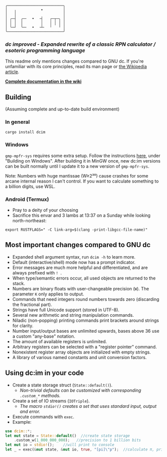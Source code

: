 ```
╭─────────────────────────╮
│   ╷           •         │
│   │                     │
│ ╭─┤  ╭─╴  •  ╶┤   ┌─┬─╮ │
│ │ │  │        │   │ │ │ │
│ ╰─┘  ╰─╴  •  ╶┴╴  ╵   ╵ │
╰─────────────────────────╯
```
### *dc improved - Expanded rewrite of a classic RPN calculator / esoteric programming language*

This readme only mentions changes compared to GNU dc. If you're unfamiliar with its core principles, read its man page or [the Wikipedia article](https://en.wikipedia.org/wiki/dc_(computer_program)).

[**Complete documentation in the wiki**](https://github.com/43615/dcim/wiki)

## Building
(Assuming complete and up-to-date build environment)

### In general
```
cargo install dcim
```

### Windows
`gmp-mpfr-sys` requires some extra setup. Follow the instructions [here](https://crates.io/crates/gmp-mpfr-sys), under "Building on Windows". After building it in MinGW once, new dc:im versions can be built normally until I update it to a new version of `gmp-mpfr-sys`.

Note: Numbers with huge mantissae (W≥2³⁰) cause crashes for some arcane internal reason I can't control. If you want to calculate something to a billion digits, use WSL.

### Android (Termux)
- Pray to a deity of your choosing
- Sacrifice this envar and 3 lambs at 13:37 on a Sunday while looking north-northeast:
```
export RUSTFLAGS=" -C link-arg=$(clang -print-libgcc-file-name)"
```

## Most important changes compared to GNU dc
- Expanded shell argument syntax, run `dcim -h` to learn more.
- Default (interactive/shell) mode now has a prompt indicator.
- Error messages are much more helpful and differentiated, and are always prefixed with `! `.
- When type/semantic errors occur, all used objects are returned to the stack.
- Numbers are binary floats with user-changeable precision (`W`). The parameter `K` only applies to output.
- Commands that need integers round numbers towards zero (discarding the fractional part).
- Strings have full Unicode support (stored in UTF-8).
- Several new arithmetic and string manipulation commands.
- Niladic (non-popping) printing commands print brackets around strings for clarity.
- Number input/output bases are unlimited upwards, bases above 36 use a custom "any-base" notation.
- The amount of available registers is unlimited.
- Arbitrary registers can be selected with a "register pointer" command.
- Nonexistent register array objects are initialized with empty strings.
- A library of various named constants and unit conversion factors.

## Using dc:im in your code
- Create a state storage struct (`State::default()`).
  - *Non-trivial defaults can be customized with corresponding `.custom_*` methods.*
- Create a set of IO streams (`IOTriple`).
  - *The macro `stdio!()` creates a set that uses standard input, output and error.* 
- Execute commands with `exec`.
- Example:
```rust
use dcim::*;
let mut state = State::default()  //create state storage
    .custom_w(1_000_000_000);   //precision to 1 billion bits
let mut io = stdio!();    //will print to console
let _ = exec(&mut state, &mut io, true, "[pi]\"p");  //calculate π, print
```